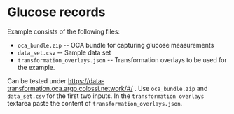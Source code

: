 # Glucose records

Example consists of the following files:
- `oca_bundle.zip` -- OCA bundle for capturing glucose measurements
- `data_set.csv` -- Sample data set
- `transformation_overlays.json` -- Transformation overlays to be used for the example.

Can be tested under https://data-transformation.oca.argo.colossi.network/#/ . Use `oca_bundle.zip` and `data_set.csv` for the first two inputs. In the `transformation overlays` textarea paste the content of `transformation_overlays.json`.
